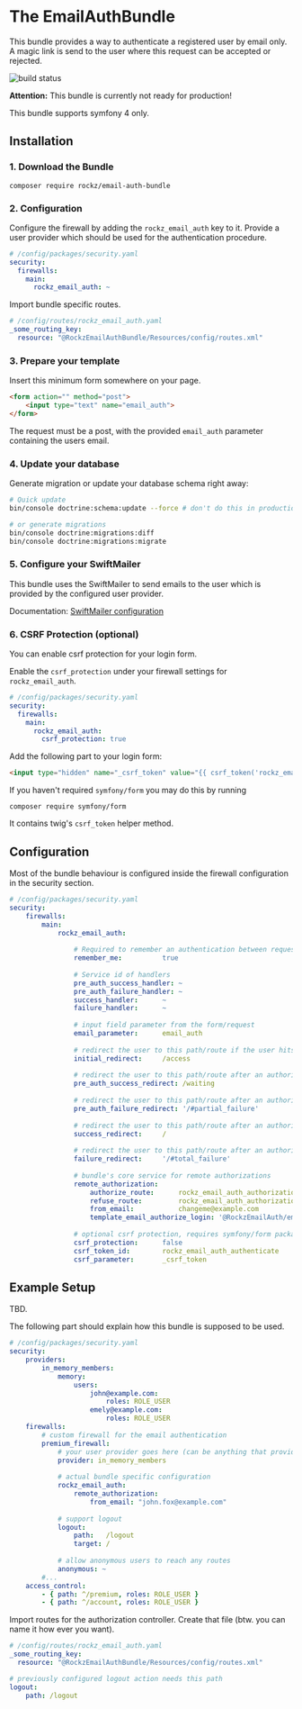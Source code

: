 # The EmailAuthBundle

This bundle provides a way to authenticate a registered user by email only.
A magic link is send to the user where this request can be accepted or rejected.

![build status](https://travis-ci.org/Scribblerockerz/email-auth-bundle.svg?branch=master) 

**Attention:** This bundle is currently not ready for production!

This bundle supports symfony 4 only.

## Installation

### 1. Download the Bundle

```
composer require rockz/email-auth-bundle
```

### 2. Configuration

Configure the firewall by adding the `rockz_email_auth` key to it. Provide a user provider which should be used for the authentication procedure.
```yaml
# /config/packages/security.yaml
security:
  firewalls:
    main:
      rockz_email_auth: ~
```

Import bundle specific routes.
```yaml
# /config/routes/rockz_email_auth.yaml
_some_routing_key:
  resource: "@RockzEmailAuthBundle/Resources/config/routes.xml"
```

### 3. Prepare your template

Insert this minimum form somewhere on your page.
```html
<form action="" method="post">
    <input type="text" name="email_auth">
</form>
```
The request must be a post, with the provided `email_auth` parameter containing the users email. 

### 4. Update your database

Generate migration or update your database schema right away:
```bash
# Quick update
bin/console doctrine:schema:update --force # don't do this in production

# or generate migrations
bin/console doctrine:migrations:diff
bin/console doctrine:migrations:migrate 
```  

### 5. Configure your SwiftMailer

This bundle uses the SwiftMailer to send emails to the user which is provided by the configured user provider.

Documentation: [SwiftMailer configuration](https://symfony.com/doc/current/reference/configuration/swiftmailer.html) 

### 6. CSRF Protection (optional)
You can enable csrf protection for your login form.

Enable the `csrf_protection` under your firewall settings for `rockz_email_auth`.
```yaml
# /config/packages/security.yaml
security:
  firewalls:
    main:
      rockz_email_auth:
        csrf_protection: true
```

Add the following part to your login form:
```html
<input type="hidden" name="_csrf_token" value="{{ csrf_token('rockz_email_auth_authenticate') }}">
```

If you haven't required `symfony/form` you may do this by running
```
composer require symfony/form
```
It contains twig's `csrf_token` helper method.

## Configuration

Most of the bundle behaviour is configured inside the firewall configuration in the security section.
```yaml
# /config/packages/security.yaml
security:
    firewalls:
        main:
            rockz_email_auth:
                
                # Required to remember an authentication between requests
                remember_me:          true
                
                # Service id of handlers
                pre_auth_success_handler: ~
                pre_auth_failure_handler: ~
                success_handler:      ~
                failure_handler:      ~
                
                # input field parameter from the form/request
                email_parameter:      email_auth
                
                # redirect the user to this path/route if the user hits a restricted area
                initial_redirect:     /access
                
                # redirect the user to this path/route after an authorization request is sent
                pre_auth_success_redirect: /waiting
                
                # redirect the user to this path/route after an authorization request was rejected by the system
                pre_auth_failure_redirect: '/#partial_failure'
                
                # redirect the user to this path/route after an authorization request was accepted by the user
                success_redirect:     /
                
                # redirect the user to this path/route after an authorization request was rejected by the system or the user
                failure_redirect:     '/#total_failure'
                
                # bundle's core service for remote authorizations
                remote_authorization:
                    authorize_route:      rockz_email_auth_authorization_authorize
                    refuse_route:         rockz_email_auth_authorization_refuse
                    from_email:           changeme@example.com
                    template_email_authorize_login: '@RockzEmailAuth/emails/authorization/login.html.twig'
                
                # optional csrf protection, requires symfony/form package
                csrf_protection:      false
                csrf_token_id:        rockz_email_auth_authenticate
                csrf_parameter:       _csrf_token

```


## Example Setup

TBD.

The following part should explain how this bundle is supposed to be used.

```yaml
# /config/packages/security.yaml
security:
    providers:
        in_memory_members:
            memory:
                users:
                    john@example.com:
                        roles: ROLE_USER
                    emely@example.com:
                        roles: ROLE_USER
    firewalls:
        # custom firewall for the email authentication
        premium_firewall:
            # your user provider goes here (can be anything that provides a user)
            provider: in_memory_members
            
            # actual bundle specific configuration
            rockz_email_auth:
                remote_authorization:
                    from_email: "john.fox@example.com"
            
            # support logout
            logout:
                path:   /logout
                target: /
            
            # allow anonymous users to reach any routes
            anonymous: ~
        #...
    access_control:
        - { path: ^/premium, roles: ROLE_USER }
        - { path: ^/account, roles: ROLE_USER }
```

Import routes for the authorization controller. Create that file (btw. you can name it how ever you want).
```yaml
# /config/routes/rockz_email_auth.yaml
_some_routing_key:
  resource: "@RockzEmailAuthBundle/Resources/config/routes.xml"

# previously configured logout action needs this path  
logout:
    path: /logout
```